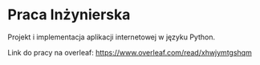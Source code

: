 # Praca Inżynierska
Projekt i implementacja aplikacji internetowej w języku Python.

Link do pracy na overleaf: https://www.overleaf.com/read/xhwjymtgshqm
